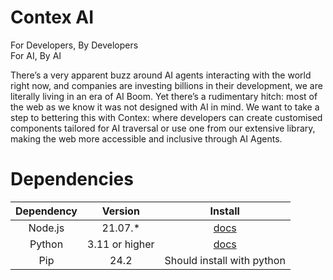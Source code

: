 # Contex AI
For Developers, By Developers  
For AI, By AI

There’s a very apparent buzz around AI agents interacting with the world right now, and companies are investing billions in their development, we are literally living in an era of AI Boom. Yet there’s a rudimentary hitch: most of the web as we know it was not designed with AI in mind. We want to take a step to bettering this with Contex: where developers can create customised components tailored for AI traversal or use one from our extensive library, making the web more accessible and inclusive through AI Agents.

# Dependencies

|   Dependency   | Version  |                   Install                   |
| :------------: | :------: | :-----------------------------------------: |
|     Node.js    | 21.07.\*          |   [docs](https://nodejs.org/en/download)    |
|     Python     | 3.11 or higher    | [docs](https://www.python.org/downloads/)   |
|      Pip       | 24.2              |   Should install with python                |


